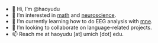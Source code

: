 - 👋 Hi, I’m @haoyudu
- 👀 I’m interested in [math](https://sites.google.com/umich.edu/haoyu-du/home) and [neuroscience](https://sites.lsa.umich.edu/cnllab/).
- 🌱 I’m currently learning how to do EEG analysis with [mne](https://mne.tools/stable/index.html). 
- 💞️ I’m looking to collaborate on language-related projects.
- 📫 Reach me at haoyudu [at] umich [dot] edu.
